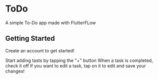 # ToDo

A simple To-Do app made with FlutterFLow 

## Getting Started
Create an account to get started!

Start adding tasts by tapping the "+" button
When a task is completed, check it off
If you want to edit a task, tap on it to edit and save your changes!
